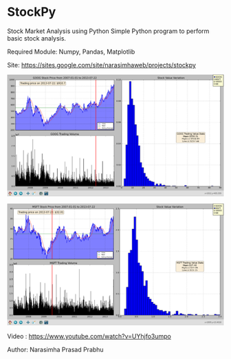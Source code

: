 StockPy
=======

Stock Market Analysis using Python
Simple Python program to perform basic stock analysis.

Required Module: Numpy, Pandas, Matplotlib

Site: https://sites.google.com/site/narasimhaweb/projects/stockpy

![GOOG](Images/StockPy_GOOG.png)

![MSFT](Images/StockPy_MSFT.png)

Video : https://www.youtube.com/watch?v=UYhjfo3umpo

Author: Narasimha Prasad Prabhu

